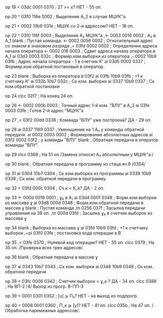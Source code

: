 op 19
< 	 03dc 0001 0370   	; 27 >= x? НЕТ - 55 оп.

op 20
^ 	 03f0 116e 0002   	; Выделение А_2 в случае МЦУК"а

op 21
< 	 0002 10b9 031e   	; МЦУК со 2-и адрессом? НЕТ - 18 оп.

op 22
^ 	 03f0 116f 0003   	; Выделение А₃ МЦУК"а
,<-  0003 0016 0002   	; А₃ в А_1
blank    				; Пустая команда.
<- 	 0002 0056 0002   	; Относительный адрес со знаком в знаковом разряде
,+ 	 03fd 0002 0002   	; Определение адреса начала оператора
<- 	 0002 016 0003    	; Сдвиг адреса начала оператора в А_1
ai 	 03d3 0003 032c   	; Формир.ком.выборки из оператора
,- 	 0002 10b9 03fb   	; Адрес начала оператора - 1 в счетчик К'
ai 	 03d5 0002 0337   	; Формир.ком.обратной постановый в оператор.

op 23
blank   				; Выборка из оператора в 03f2
ai 	 03fb 10b9 03fb   	; +1 к счетчику К'
ai 	 032b 10b7 032c   	; Ск ком. выборки
ai 	 0337 10b9 0337   	; Ск ком.обратной постановки

op 24
clcc 		   02f7   	; На конец 24 оп.

op 26
<- 	 0002 000b 0003   	; Точный адрес 1-й ком. "ВЛУ" в А_2
ai 	 03fe 0003 03fe   	; Готов 2-й адрес "МЦУК"а

op 27
,< 	 03f2 00dd 0338   	; Команда "ВЛУ" уже построена? ДА - 29 оп.

op 28
ai 	 0337 1169 0337  	; Уменьшение на 1 А₃ у команды обратной передачи.
ai 	 0002 0003 0002  	; Формирование абсолютных адресов
ai 	 03f2 0002 03f2  	; у команды "ВЛУ"
blank   				; Обратная передача в оператор команды "ВЛУ".

op 29
clcc 		   0368   	; На 51 оп /Замена относит.А₃ абсолютным у МЦУК"а /

op 30
blank   				; Обратная передача в программу из стаца.яч.8 /0354/

op 31
ai 	 0304 10b7 0304   	; Ск ком.выборка из программы
ai 	 0339 10b9 0339   	; Ск ком. обратной передачи в программу.

op 32
< 	 03fd 000c 0304   	; Сч.к < К_k? ДА - 2 оп.

op 33
<-	 000d 0016 0001   	; ɣ₀ в А₁
ai 	 03d4 0001 0348   	; Форм.ком.выборки из массива ɣ
ai 	 03d8 000d 0348   	; Форм.ком.обратной передачи в массив ɣ
blank   				; Пустая команда
,tn  0256 	   037f   	; Засылка передачи управления на 38 оп.
,tn  000d 	   03fd   	; Засылка ɣ₀ в счетчик выборок из массива ɣ

op 34
blank   				; Выборка из массива ɣ
ai 	 03fd 10b9 03fd   	; +1 к счетчику выборок
,+pi 	  03f0 03fe   	; постановка кода операции в В

op 35
,< 03fe 0370   			; Нулевой код операции? НЕТ - 55 оп.
clcc 0379   			; На 35 оп. /Проверка всех трех адресов/.

op 36
blank   				; Обратная передача в массив ɣ

op 37
ai 0343 10b7 0343   	; Ск ком. выборки
ai 0348 10b9 0348   	; Ск ком. обратной передачи

op 38
< 03fc 0006 0343   		; Счетчик выборок < ɣ_к ? ДА - 34 оп.
clcc 0389   			; На ВП-2 /4/ Выход из прогр. В-ПП-3

op 39
< 0001 0301 0352   		; [u] ⩾ П₃? НЕТ - на выход из подпрогр.

op 40
< 0008 0001 0360   		; П_к ⩾ [y]? НЕТ - 41 оп.
clcc 035b   			; На 47 оп. /Обработка пaрeмежных адрессов/.